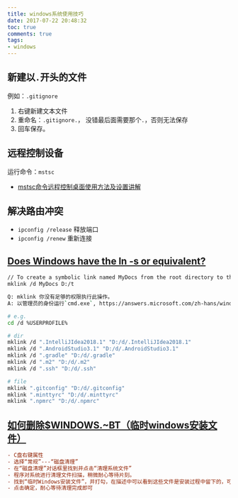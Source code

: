 ```yaml
---
title: windows系统使用技巧
date: 2017-07-22 20:48:32
toc: true
comments: true
tags:
- windows
---
```


## 新建以`.`开头的文件
例如：`.gitignore`
1. 右键新建文本文件
2. 重命名：`.gitignore.`， 没错最后面需要那个`.`，否则无法保存
3. 回车保存。

## 远程控制设备
运行命令：`mstsc`
- [mstsc命令远程控制桌面使用方法及设置讲解](http://www.ittribalwo.com/article/2600.html)

## 解决路由冲突
- `ipconfig /release` 释放端口
- `ipconfig /renew` 重新连接

## [Does Windows have the ln -s or equivalent?](https://superuser.com/questions/182553/does-windows-have-the-ln-s-or-equivalent)
```sh
// To create a symbolic link named MyDocs from the root directory to the \Users\User1\Documents directory, type:
mklink /d MyDocs D:/t
```

```sh
Q: mklink 你没有足够的权限执行此操作。
A: 以管理员的身份运行`cmd.exe`, https://answers.microsoft.com/zh-hans/windows/forum/windows_10-files-winpc/win10/8df12869-96f4-4cd1-a914-355e908a6015

```

```sh
# e.g.
cd /d %USERPROFILE%

# dir
mklink /d ".IntelliJIdea2018.1" "D:/d/.IntelliJIdea2018.1"
mklink /d ".AndroidStudio3.1" "D:/d/.AndroidStudio3.1"
mklink /d ".gradle" "D:/d/.gradle"
mklink /d ".m2" "D:/d/.m2"
mklink /d ".ssh" "D:/d/.ssh"

# file
mklink ".gitconfig" "D:/d/.gitconfig"
mklink ".minttyrc" "D:/d/.minttyrc"
mklink ".npmrc" "D:/d/.npmrc"
```

## [如何删除$WINDOWS.~BT（临时windows安装文件）](https://jingyan.baidu.com/article/f0e83a25a691ae22e59101c1.html)
```ini
- C盘右键属性
- 选择“常规”---“磁盘清理”
- 在“磁盘清理”对话框里找到并点击“清理系统文件”
- 程序对系统进行清理文件扫描，稍微耐心等待片刻。
- 找到“临时Windows安装文件”，并打勾，在描述中可以看到这些文件是安装过程中留下的，可以安全删除
- 点击确定，耐心等待清理完成即可
```